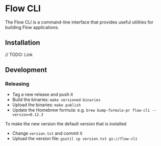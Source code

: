 # Flow CLI

The Flow CLI is a command-line interface that provides useful utilities for building Flow applications.

## Installation

// TODO: Link

## Development 

### Releasing

- Tag a new release and push it
- Build the binaries: `make versioned-binaries`
- Upload the binaries: `make publish`
- Update the Homebrew formula: e.g. `brew bump-formula-pr flow-cli --version=0.12.3`

To make the new version the default version that is installed 

- Change `version.txt` and commit it
- Upload the version file: `gsutil cp version.txt gs://flow-cli`
